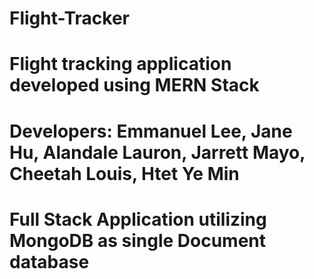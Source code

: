 # Flight-Tracker
# Flight tracking application developed using MERN Stack
# Developers: Emmanuel Lee, Jane Hu, Alandale Lauron, Jarrett Mayo, Cheetah Louis, Htet Ye Min
# Full Stack Application utilizing MongoDB as single Document database 
